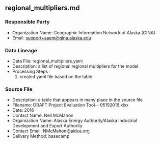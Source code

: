 ## regional_multipliers.md

### Responsible Party
  * Organization Name: Geographic Information Network of Alaska (GINA)
  * Email: support+aaem@gina.alaska.edu

### Data Lineage
  * Data File: regional_multipliers.yaml
  * Description: a list of regional regional multipliers for the model
  * Processing Steps
    1. created yaml file based on the table

### Source File
  * Description: a table that appears in many place in the source file
  * Filename: DRAFT Project Evaluation Tool-- 05192016.xlsx
  * Date: 2016
  * Contact Name: Neil McMahon
  * Organization Name: Alaska Energy Authority/Alaska Industrial Development and Export Authority
  * Contact Email: NMcMahon@aidea.org
  * Delivery Method: basecamp
